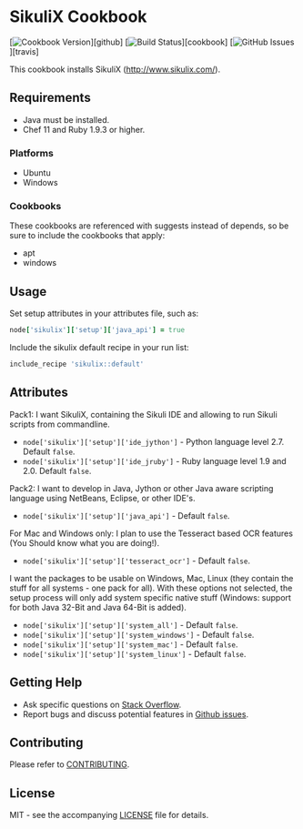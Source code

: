 # SikuliX Cookbook

[![Cookbook Version](http://img.shields.io/cookbook/v/sikulix.svg)][github]
[![Build Status](http://img.shields.io/travis/dhoer/chef-sikulix.svg)][cookbook]
[![GitHub Issues](https://img.shields.io/github/issues-raw/dhoer/chef-sikulix.svg)][travis]

This cookbook installs SikuliX (http://www.sikulix.com/).

## Requirements

- Java must be installed.
- Chef 11 and Ruby 1.9.3 or higher.

### Platforms

- Ubuntu
- Windows

### Cookbooks

These cookbooks are referenced with suggests instead of depends, so be sure to include the cookbooks that apply:

- apt
- windows

## Usage

Set setup attributes in your attributes file, such as:

```ruby
node['sikulix']['setup']['java_api'] = true
```

Include the sikulix default recipe in your run list:

```ruby
include_recipe 'sikulix::default'
```

## Attributes

Pack1: I want SikuliX, containing the Sikuli IDE and allowing to run Sikuli scripts from commandline.

- `node['sikulix']['setup']['ide_jython']` - Python language level 2.7. Default `false`.
- `node['sikulix']['setup']['ide_jruby']` - Ruby language level 1.9 and 2.0. Default `false`.

Pack2: I want to develop in Java, Jython or other Java aware scripting language using NetBeans, Eclipse, or other IDE's.

- `node['sikulix']['setup']['java_api']` - Default `false`.  

For Mac and Windows only: I plan to use the Tesseract based OCR features (You Should know what you are doing!).

- `node['sikulix']['setup']['tesseract_ocr']` - Default `false`. 

I want the packages to be usable on Windows, Mac, Linux (they contain the stuff for all systems - one pack for all).
With these options not selected, the setup process will only add system specific native stuff (Windows: support for
both Java 32-Bit and Java 64-Bit is added).

- `node['sikulix']['setup']['system_all']` - Default `false`. 
- `node['sikulix']['setup']['system_windows']` - Default `false`. 
- `node['sikulix']['setup']['system_mac']` - Default `false`. 
- `node['sikulix']['setup']['system_linux']` - Default `false`. 

## Getting Help

- Ask specific questions on [Stack Overflow](http://stackoverflow.com/questions/tagged/chef-sikulix).
- Report bugs and discuss potential features in [Github issues](https://github.com/dhoer/chef-sikulix/issues).

## Contributing

Please refer to [CONTRIBUTING](https://github.com/dhoer/chef-sikulix/blob/master/CONTRIBUTING.md).

## License

MIT - see the accompanying [LICENSE](https://github.com/dhoer/chef-sikulix/blob/master/LICENSE.md) file for details.
